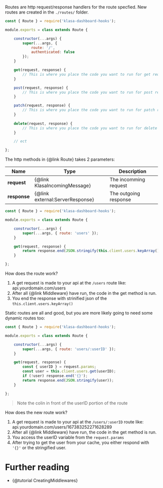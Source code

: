 Routes are http request/response handlers for the route specfied. New routes are created in the `./routes/` folder.

```javascript
const { Route } = require('klasa-dashboard-hooks');

module.exports = class extends Route {

    constructor(...args) {
        super(...args, {
            route: '/',
            authenticated: false
        });
    }

	get(request, response) {
		// This is where you place the code you want to run for get requests
	}

	post(request, response) {
		// This is where you place the code you want to run for post requests
    }

	patch(request, response) {
		// This is where you place the code you want to run for patch requests
    }
 
	delete(request, response) {
		// This is where you place the code you want to run for delete requests
    }

    // ect

};
```

The http methods in {@link Route} takes 2 parameters:

| Name             | Type                             | Description                |
| ---------------- | -------------------------------- | -------------------------- |
| **request**      | {@link KlasaIncomingMessage}     | The incomming request      |
| **response**     | {@link external:ServerResponse}  | The outgoing response      |

```javascript
const { Route } = require('klasa-dashboard-hooks');

module.exports = class extends Route {

    constructor(...args) {
        super(...args, { route: 'users' });
    }

	get(request, response) {
		return response.end(JSON.stringify(this.client.users.keyArray()));
	}

};
```

How does the route work?

1. A get request is made to your api at the `/users` route like: api.yourdomain.com/users
2. After all {@link Middleware} have run, the code in the get method is run.
3. You end the response with strinified json of the `this.client.users.keyArray()`

Static routes are all and good, but you are more likely going to need some dynamic routes too:

```javascript
const { Route } = require('klasa-dashboard-hooks');

module.exports = class extends Route {

    constructor(...args) {
        super(...args, { route: 'users/:userID' });
    }

	get(request, response) {
		const { userID } = request.params;
		const user = this.client.users.get(userID);
		if (!user) response.end('{}');
		return response.end(JSON.stringify(user));
	}

};
```

>Note the colin in front of the userID portion of the route

How does the new route work?

1. A get request is made to your api at the `/users/:userID` route like: api.yourdomain.com/users/167383252271628289
2. After all {@link Middleware} have run, the code in the get method is run.
3. You access the userID variable from the `request.params`
4. After trying to get the user from your cache, you either respond with `'{}'` or the stringified user.

# Further reading

- {@tutorial CreatingMiddlewares}
